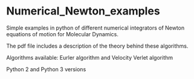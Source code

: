 # Numerical_Newton_examples
Simple examples in python of different numerical integrators of Newton equations of motion for Molecular Dynamics.

The pdf file includes a description of the theory behind these algorithms.

Algorithms available:
Eurler algorithm and Velocity Verlet algorithm 

Python 2 and Python 3 versions

